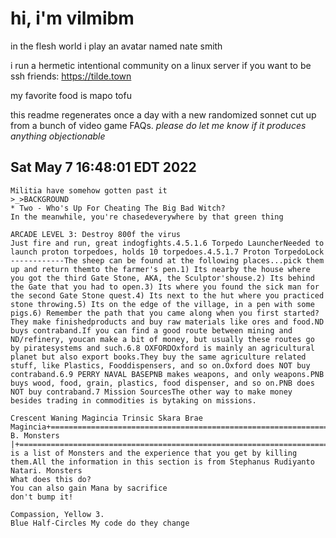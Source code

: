 # hi, i'm vilmibm

in the flesh world i play an avatar named nate smith

i run a hermetic intentional community on a linux server if you want to be ssh friends: https://tilde.town

my favorite food is mapo tofu

this readme regenerates once a day with a new randomized sonnet cut up from a bunch of video game FAQs.
_please do let me know if it produces anything objectionable_

## Sat May  7 16:48:01 EDT 2022

    Militia have somehow gotten past it
    >_>BACKGROUND
    * Two - Who's Up For Cheating The Big Bad Witch?
    In the meanwhile, you're chasedeverywhere by that green thing
    
    ARCADE LEVEL 3: Destroy 800f the virus
    Just fire and run, great indogfights.4.5.1.6 Torpedo LauncherNeeded to launch proton torpedoes, holds 10 torpedoes.4.5.1.7 Proton TorpedoLock
    ------------The sheep can be found at the following places...pick them up and return themto the farmer's pen.1) Its nearby the house where you got the third Gate Stone, AKA, the Sculptor'shouse.2) Its behind the Gate that you had to open.3) Its where you found the sick man for the second Gate Stone quest.4) Its next to the hut where you practiced stone throwing.5) Its on the edge of the village, in a pen with some pigs.6) Remember the path that you came along when you first started?
    They make finishedproducts and buy raw materials like ores and food.ND buys contraband.If you can find a good route between mining and ND/refinery, youcan make a bit of money, but usually these routes go by piratesystems and such.6.8 OXFORDOxford is mainly an agricultural planet but also export books.They buy the same agriculture related stuff, like Plastics, Fooddispensers, and so on.Oxford does NOT buy contraband.6.9 PERRY NAVAL BASEPNB makes weapons, and only weapons.PNB buys wood, food, grain, plastics, food dispenser, and so on.PNB does NOT buy contraband.7 Mission SourcesThe other way to make money besides trading in commodities is bytaking on missions.
    
    Crescent Waning Magincia Trinsic Skara Brae Magincia+=============================================================================+| B. Monsters |+=============================================================================+Below is a list of Monsters and the experience that you get by killing them.All the information in this section is from Stephanus Rudiyanto Natari. Monsters
    What does this do?
    You can also gain Mana by sacrifice
    don't bump it!
    
    Compassion, Yellow 3.
    Blue Half-Circles My code do they change
